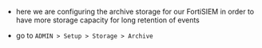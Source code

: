 - here we are configuring the archive storage for our FortiSIEM in order to have more storage capacity for long retention of events

- go to `ADMIN > Setup > Storage > Archive`